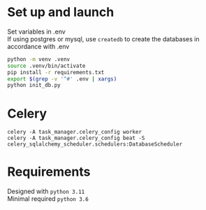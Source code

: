 # Set up and launch
Set variables in .env  
If using postgres or mysql, use `createdb` to create the databases in accordance with .env
```sh
python -m venv .venv
source .venv/bin/activate
pip install -r requirements.txt
export $(grep -v '^#' .env | xargs)
python init_db.py

```

# Celery
```
celery -A task_manager.celery_config worker
celery -A task_manager.celery_config beat -S celery_sqlalchemy_scheduler.schedulers:DatabaseScheduler
```

# Requirements
Designed with `python 3.11`  
Minimal required `python 3.6`
